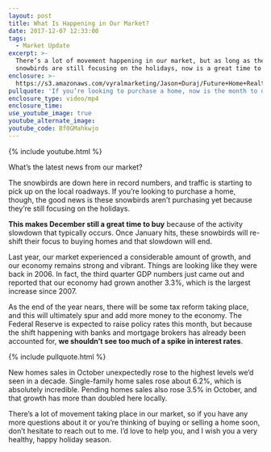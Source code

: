 ```yaml
---
layout: post
title: What Is Happening in Our Market?
date: 2017-12-07 12:33:00
tags:
  - Market Update
excerpt: >-
  There’s a lot of movement happening in our market, but as long as the
  snowbirds are still focusing on the holidays, now is a great time to buy.
enclosure: >-
  https://s3.amazonaws.com/vyralmarketing/Jason+Duraj/Future+Home+Realty+Market+Update.mp4
pullquote: 'If you’re looking to purchase a home, now is the month to do it.'
enclosure_type: video/mp4
enclosure_time:
use_youtube_image: true
youtube_alternate_image:
youtube_code: Bf0GMahkwjo
---
```



{% include youtube.html %}

What’s the latest news from our market?

The snowbirds are down here in record numbers, and traffic is starting to pick up on the local roadways. If you’re looking to purchase a home, though, the good news is these snowbirds aren’t purchasing yet because they’re still focusing on the holidays.

**This makes December still a great time to buy** because of the activity slowdown that typically occurs. Once January hits, these snowbirds will re-shift their focus to buying homes and that slowdown will end.

Last year, our market experienced a considerable amount of growth, and our economy remains strong and vibrant. Things are looking like they were back in 2006. In fact, the third quarter GDP numbers just came out and reported that our economy had grown another 3.3%, which is the largest increase since 2007.

As the end of the year nears, there will be some tax reform taking place, and this will ultimately spur and add more money to the economy. The Federal Reserve is expected to raise policy rates this month, but because the shift happening with banks and mortgage brokers has already been accounted for, **we shouldn’t see too much of a spike in interest rates**.

{% include pullquote.html %}

New homes sales in October unexpectedly rose to the highest levels we’d seen in a decade. Single-family home sales rose about 6.2%, which is absolutely incredible. Pending homes sales also rose 3.5% in October, and that growth has more than doubled here locally.

There’s a lot of movement taking place in our market, so if you have any more questions about it or you’re thinking of buying or selling a home soon, don’t hesitate to reach out to me. I’d love to help you, and I wish you a very healthy, happy holiday season.